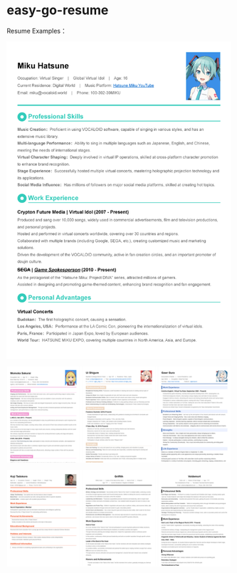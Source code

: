 # easy-go-resume

Resume Examples：

![temple-list02](img/miku-resume-temple.png)

![temple-list01](img/temple-list01.png)

![temple-list02](img/temple-list02.png)
